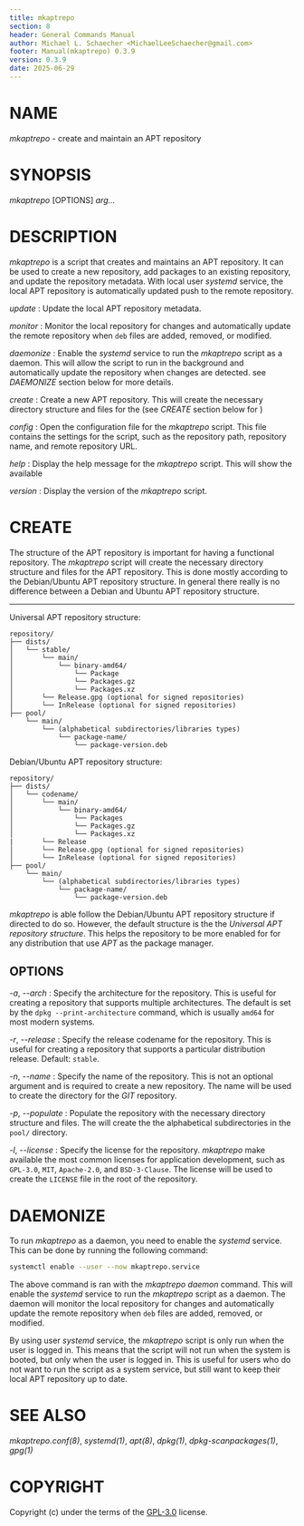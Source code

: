 ```yaml
---
title: mkaptrepo
section: 8
header: General Commands Manual
author: Michael L. Schaecher <MichaelLeeSchaecher@gmail.com>
footer: Manual(mkaptrepo) 0.3.9
version: 0.3.9
date: 2025-06-29
---
```


# NAME

_mkaptrepo_ - create and maintain an APT repository

# SYNOPSIS

_mkaptrepo_ [OPTIONS] _arg..._

# DESCRIPTION

_mkaptrepo_ is a script that creates and maintains an APT repository. It can be used to create a new repository, add packages to an existing repository, and update the repository metadata. With local user _systemd_ service, the local APT repository is automatically updated push to the remote repository.

_update_
: Update the local APT repository metadata.

_monitor_
: Monitor the local repository for changes and automatically update the remote repository when `deb` files are added, removed, or modified.

_daemonize_
: Enable the _systemd_ service to run the _mkaptrepo_ script as a daemon. This will allow the script to run in the background and automatically update the repository when changes are detected. see _DAEMONIZE_ section below for more details.

_create_
: Create a new APT repository. This will create the necessary directory structure and files for the (see _CREATE_ section below for )

_config_
: Open the configuration file for the _mkaptrepo_ script. This file contains the settings for the script, such as the repository path, repository name, and remote repository URL.

_help_
: Display the help message for the _mkaptrepo_ script. This will show the available

_version_
: Display the version of the _mkaptrepo_ script.

# CREATE

The structure of the APT repository is important for having a functional repository. The _mkaptrepo_ script will create the necessary directory structure and files for the APT repository. This is done mostly according to the Debian/Ubuntu APT repository structure. In general there really is no difference between a Debian and Ubuntu APT repository structure.

---

Universal APT repository structure:

```console
repository/
├── dists/
│   └── stable/
│       └── main/
│           └── binary-amd64/
│               └── Package
│               └── Packages.gz
│               └── Packages.xz
│       └── Release.gpg (optional for signed repositories)
│       └── InRelease (optional for signed repositories)
├── pool/
    └── main/
        └── (alphabetical subdirectories/libraries types)
            └── package-name/
                └── package-version.deb
```

Debian/Ubuntu APT repository structure:

```console
repository/
├── dists/
│   └── codename/
│       └── main/
│           └── binary-amd64/
│               └── Packages
│               └── Packages.gz
│               └── Packages.xz
|       └── Release
│       └── Release.gpg (optional for signed repositories)
│       └── InRelease (optional for signed repositories)
├── pool/
    └── main/
        └── (alphabetical subdirectories/libraries types)
            └── package-name/
                └── package-version.deb
```

_mkaptrepo_ is able follow the Debian/Ubuntu APT repository structure if directed to do so. However, the default structure is the the _Universal APT repository structure_. This helps the repository to be more enabled for for any distribution that use _APT_ as the package manager.

## OPTIONS

_-a_, _--arch_ <architecture>
: Specify the architecture for the repository. This is useful for creating a repository that supports multiple architectures. The default is set by the `dpkg --print-architecture` command, which is usually `amd64` for most modern systems.

_-r_, _--release_ <release-codename>
: Specify the release codename for the repository. This is useful for creating a repository that supports a particular distribution release. Default: `stable`.

_-n_, _--name_ <repository-name>
: Specify the name of the repository. This is not an optional argument and is required to create a new repository. The name will be used to create the directory for the _GIT_ repository.

_-p_, _--populate_
: Populate the repository with the necessary directory structure and files. The will create the the alphabetical subdirectories in the `pool/` directory.

_-l_, _--license_ <license>
: Specify the license for the repository. _mkaptrepo_ make available the most common licenses for application development, such as `GPL-3.0`, `MIT`, `Apache-2.0`, and `BSD-3-Clause`. The license will be used to create the `LICENSE` file in the root of the repository.

# DAEMONIZE

To run _mkaptrepo_ as a daemon, you need to enable the _systemd_ service. This can be done by running the following command:

```bash
systemctl enable --user --now mkaptrepo.service
```

The above command is ran with the _mkaptrepo daemon_ command. This will enable the _systemd_ service to run the _mkaptrepo_ script as a daemon. The daemon will monitor the local repository for changes and automatically update the remote repository when `deb` files are added, removed, or modified.

By using user _systemd_ service, the _mkaptrepo_ script is only run when the user is logged in. This means that the script will not run when the system is booted, but only when the user is logged in. This is useful for users who do not want to run the script as a system service, but still want to keep their local APT repository up to date.

# SEE ALSO

_mkaptrepo.conf(8)_, _systemd(1)_, _apt(8)_, _dpkg(1)_, _dpkg-scanpackages(1)_, _gpg(1)_

# COPYRIGHT

Copyright (c) under the terms of the [GPL-3.0](https://www.gnu.org/licenses/gpl-3.0.en.html) license.
